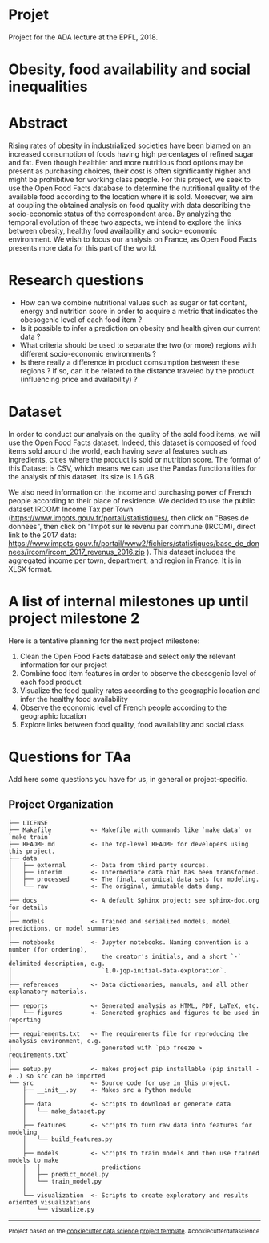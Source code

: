 Projet
==============================

Project for the ADA lecture at the EPFL, 2018.

# Obesity, food availability and social inequalities

# Abstract
Rising rates of obesity in industrialized societies have been blamed on an increased consumption of
foods having high percentages of refined sugar and fat. Even though healthier and more nutritious
food options may be present as purchasing choices, their cost is often significantly higher and
might be prohibitive for working class people. For this project, we seek to use the Open Food Facts
database to determine the nutritional quality of the available food according to the location where
it is sold. Moreover, we aim at coupling the obtained analysis on food quality with data describing
the socio-economic status of the correspondent area. By analyzing the temporal evolution of these
two aspects, we intend to explore the links between obesity, healthy food availability and socio-
economic environment. We wish to focus our analysis on France, as Open Food Facts presents more data
for this part of the world.

# Research questions
- How can we combine nutritional values such as sugar or fat content, energy and nutrition score in
order to acquire a metric that indicates the obesogenic level of each food item ?
- Is it possible to infer a prediction on obesity and health given our current data ?
- What criteria should be used to separate the two (or more) regions with different socio-economic
environments ?
- Is there really a difference in product comsumption between these regions ? If so, can it
be related to the distance traveled by the product (influencing price and availability) ?

# Dataset

In order to conduct our analysis on the quality of the sold food items, we will use the Open Food
Facts dataset. Indeed, this dataset is composed of food items sold around the world, each having
several features such as ingredients, cities where the product is sold or nutrition score. The
format of this Dataset is CSV, which means we can use the Pandas functionalities for the analysis
of this dataset. Its size is 1.6 GB.

We also need information on the income and purchasing power of French people according to their
place of residence. We decided to use the public dataset IRCOM: Income Tax per Town
(https://www.impots.gouv.fr/portail/statistiques/, then click on "Bases de données", then click
on "Impôt sur le revenu par commune (IRCOM), direct link to the 2017 data:
https://www.impots.gouv.fr/portail/www2/fichiers/statistiques/base_de_donnees/ircom/ircom_2017_revenus_2016.zip
). This dataset includes the aggregated income per town, department, and region in France. It is
in XLSX format.

# A list of internal milestones up until project milestone 2
Here is a tentative planning for the next project milestone: 

1. Clean the Open Food Facts database and select only the relevant information for our project
2. Combine food item features in order to observe the obesogenic level of each food product
3. Visualize the food quality rates according to the geographic location and infer the healthy food availability
4. Observe the economic level of French people according to the geographic location
5. Explore links between food quality, food availability and social class

# Questions for TAa
Add here some questions you have for us, in general or project-specific.


Project Organization
------------

    ├── LICENSE
    ├── Makefile           <- Makefile with commands like `make data` or `make train`
    ├── README.md          <- The top-level README for developers using this project.
    ├── data
    │   ├── external       <- Data from third party sources.
    │   ├── interim        <- Intermediate data that has been transformed.
    │   ├── processed      <- The final, canonical data sets for modeling.
    │   └── raw            <- The original, immutable data dump.
    │
    ├── docs               <- A default Sphinx project; see sphinx-doc.org for details
    │
    ├── models             <- Trained and serialized models, model predictions, or model summaries
    │
    ├── notebooks          <- Jupyter notebooks. Naming convention is a number (for ordering),
    │                         the creator's initials, and a short `-` delimited description, e.g.
    │                         `1.0-jqp-initial-data-exploration`.
    │
    ├── references         <- Data dictionaries, manuals, and all other explanatory materials.
    │
    ├── reports            <- Generated analysis as HTML, PDF, LaTeX, etc.
    │   └── figures        <- Generated graphics and figures to be used in reporting
    │
    ├── requirements.txt   <- The requirements file for reproducing the analysis environment, e.g.
    │                         generated with `pip freeze > requirements.txt`
    │
    ├── setup.py           <- makes project pip installable (pip install -e .) so src can be imported
    └── src                <- Source code for use in this project.
        ├── __init__.py    <- Makes src a Python module
        │
        ├── data           <- Scripts to download or generate data
        │   └── make_dataset.py
        │
        ├── features       <- Scripts to turn raw data into features for modeling
        │   └── build_features.py
        │
        ├── models         <- Scripts to train models and then use trained models to make
        │   │                 predictions
        │   ├── predict_model.py
        │   └── train_model.py
        │
        └── visualization  <- Scripts to create exploratory and results oriented visualizations
            └── visualize.py


--------

<p><small>Project based on the <a target="_blank" href="https://drivendata.github.io/cookiecutter-data-science/">cookiecutter data science project template</a>. #cookiecutterdatascience</small></p>
